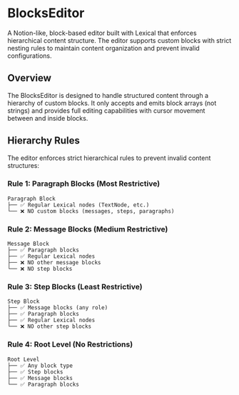 # BlocksEditor

A Notion-like, block-based editor built with Lexical that enforces hierarchical content structure. The editor supports custom blocks with strict nesting rules to maintain content organization and prevent invalid configurations.

## Overview

The BlocksEditor is designed to handle structured content through a hierarchy of custom blocks. It only accepts and emits block arrays (not strings) and provides full editing capabilities with cursor movement between and inside blocks.

## Hierarchy Rules

The editor enforces strict hierarchical rules to prevent invalid content structures:

### Rule 1: Paragraph Blocks (Most Restrictive)

```
Paragraph Block
├── ✅ Regular Lexical nodes (TextNode, etc.)
└── ❌ NO custom blocks (messages, steps, paragraphs)
```

### Rule 2: Message Blocks (Medium Restrictive)

```
Message Block
├── ✅ Paragraph blocks
├── ✅ Regular Lexical nodes
├── ❌ NO other message blocks
└── ❌ NO step blocks
```

### Rule 3: Step Blocks (Least Restrictive)

```
Step Block
├── ✅ Message blocks (any role)
├── ✅ Paragraph blocks
├── ✅ Regular Lexical nodes
└── ❌ NO other step blocks
```

### Rule 4: Root Level (No Restrictions)

```
Root Level
├── ✅ Any block type
├── ✅ Step blocks
├── ✅ Message blocks
└── ✅ Paragraph blocks
```
